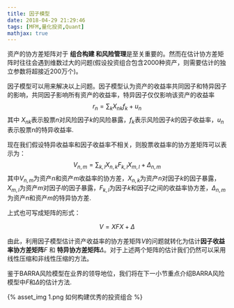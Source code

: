 ```yaml
---
title: 因子模型
date: 2018-04-29 21:29:46
tags: [MFM,量化投资,Quant]
mathjax: true
---
```


资产的协方差矩阵对于 **组合构建 **和**风险管理**是至关重要的。然而在估计协方差矩阵时往往会遇到维数过大的问题(假设投资组合包含2000种资产，则需要估计的独立参数将超接近200万个)。

因子模型可以用来解决以上问题。因子模型认为资产的收益率共同因子和特异因子的影响，共同因子影响所有资产的收益率，特异因子仅仅影响该资产的收益率
$$
r_n = \sum_{k}X_{nk}f_k + u_n
$$
其中 $X_{nk}$表示股票$n$对风险因子$k$的风险暴露，$f_k$表示风险因子$k$的因子收益率，$u_n$表示股票n的特异收益率.

现在我们假设特异收益率和因子收益率不相关，则股票收益率的协方差矩阵可以表示为：
$$
V_{n,m} = \sum_{k,l}X_{n,k}F_{k,l}X_{m,l} + \Delta_{n,m}
$$
其中$V_{n,m}$为资产$n$和资产$m$收益率的协方差，$X_{n,k}$为资产$n$对因子$k$的因子暴露，$X_{m,l}$为资产$m$对因子$l$的因子暴露，$F_{k,l}$为因子$k$和因子$l$之间的收益率协方差，$\Delta_{n,m}$为资产$n$和资产$m$的特异协方差.

上式也可写成矩阵的形式：

$$
V = XFX + \Delta
$$

由此，利用因子模型估计资产收益率的协方差矩阵$V$的问题就转化为估计**因子收益率协方差矩阵**$F$ 和 **特异协方差矩阵**$\Delta$。对于上述两个矩阵的估计我们仍然可以采用线性压缩和非线性压缩的方法。

鉴于BARRA风险模型在业界的领导地位，我们将在下一小节重点介绍BARRA风险模型中$F$和$\Delta$的估计方法.

{% asset_img 1.png 如何构建优秀的投资组合 %}